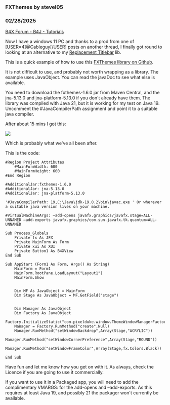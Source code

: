 ### FXThemes by stevel05
### 02/28/2025
[B4X Forum - B4J - Tutorials](https://www.b4x.com/android/forum/threads/165868/)

Now I have a windows 11 PC and thanks to a prod from one of [USER=4]@Cableguy[/USER] posts on another thread, I finally got round to looking at an alternative to my [Replacement Titlebar](https://www.b4x.com/android/forum/threads/replacement-titlebar.84586/) lib.  
  
This is a quick example of how to use this [FXThemes library on Github](https://github.com/dukke/FXThemes).  
  
It is not difficult to use, and probably not worth wrapping as a library. The example uses JavaObject. You can read the javaDoc to see what else is available.  
  
You need to download the fxthemes-1.6.0 jar from Maven Central, and the jna-5.13.0 and jna-platform-5.13.0 if you don't already have them. The library was compiled with Java 21, but it is working for my test on Java 19. Uncomment the #JavaCompilerPath assignment and point it to a suitable java compiler.  
  
After about 15 mins I got this:  
  

![](https://www.b4x.com/android/forum/attachments/162125)

  
  
Which is probably what we've all been after.  
  
This is the code:  
  

```B4X
#Region Project Attributes  
    #MainFormWidth: 600  
    #MainFormHeight: 600  
#End Region  
  
#AdditionalJar:fxthemes-1.6.0  
#AdditionalJar: jna-5.13.0  
#AdditionalJar: jna-platform-5.13.0  
  
'#JavaCompilerPath: 19,C:\Java\jdk-19.0.2\bin\javac.exe ' Or wherever a suitable java version lives on your machine.  
  
#VirtualMachineArgs: –add-opens javafx.graphics/javafx.stage=ALL-UNNAMED –add-exports javafx.graphics/com.sun.javafx.tk.quantum=ALL-UNNAMED  
  
Sub Process_Globals  
    Private fx As JFX  
    Private MainForm As Form  
    Private xui As XUI  
    Private Button1 As B4XView  
End Sub  
  
Sub AppStart (Form1 As Form, Args() As String)  
    MainForm = Form1  
    MainForm.RootPane.LoadLayout("Layout1")  
    MainForm.Show  
   
   
    Dim MF As JavaObject = MainForm  
    Dim Stage As JavaObject = MF.GetField("stage")  
   
   
    Dim Manager As JavaObject  
    Dim Factory As JavaObject  
    Factory.InitializeStatic("com.pixelduke.window.ThemeWindowManagerFactory")  
    Manager = Factory.RunMethod("create",Null)  
    Manager.RunMethod("setWindowBackdrop",Array(Stage,"ACRYLIC"))  
    Manager.RunMethod("setWindowCornerPreference",Array(Stage,"ROUND"))  
    Manager.RunMethod("setWindowFrameColor",Array(Stage,fx.Colors.Black))  
   
End Sub
```

  
  
Have fun and let me know how you get on with it. As always, check the Licence if you are going to use it commercially.  
  
If you want to use it in a Packaged app, you will need to add the complimentary VMARGS: for the add-opens and –add-exports. As this requires at least Java 19, and possibly 21 the packager won't currently be available.